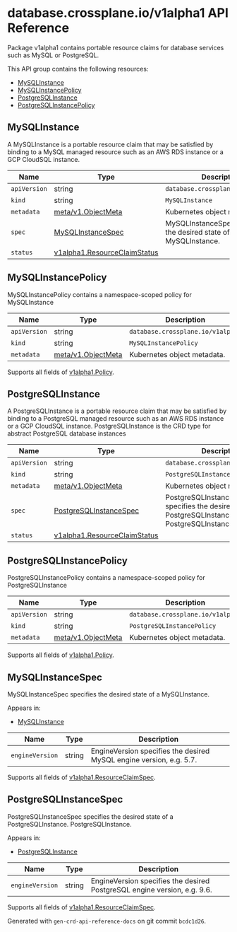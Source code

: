 # database.crossplane.io/v1alpha1 API Reference

Package v1alpha1 contains portable resource claims for database services such as MySQL or PostgreSQL.

This API group contains the following resources:

* [MySQLInstance](#MySQLInstance)
* [MySQLInstancePolicy](#MySQLInstancePolicy)
* [PostgreSQLInstance](#PostgreSQLInstance)
* [PostgreSQLInstancePolicy](#PostgreSQLInstancePolicy)

## MySQLInstance

A MySQLInstance is a portable resource claim that may be satisfied by binding to a MySQL managed resource such as an AWS RDS instance or a GCP CloudSQL instance.

Name | Type | Description
-----|------|------------
`apiVersion` | string | `database.crossplane.io/v1alpha1`
`kind` | string | `MySQLInstance`
`metadata` | [meta/v1.ObjectMeta](https://kubernetes.io/docs/reference/generated/kubernetes-api/v1.15/#objectmeta-v1-meta) | Kubernetes object metadata.
`spec` | [MySQLInstanceSpec](#MySQLInstanceSpec) | MySQLInstanceSpec specifies the desired state of a MySQLInstance.
`status` | [v1alpha1.ResourceClaimStatus](../crossplane-runtime/core-crossplane-io-v1alpha1.md#resourceclaimstatus) | 



## MySQLInstancePolicy

MySQLInstancePolicy contains a namespace-scoped policy for MySQLInstance

Name | Type | Description
-----|------|------------
`apiVersion` | string | `database.crossplane.io/v1alpha1`
`kind` | string | `MySQLInstancePolicy`
`metadata` | [meta/v1.ObjectMeta](https://kubernetes.io/docs/reference/generated/kubernetes-api/v1.15/#objectmeta-v1-meta) | Kubernetes object metadata.

Supports all fields of [v1alpha1.Policy](../crossplane-runtime/core-crossplane-io-v1alpha1.md#policy).


## PostgreSQLInstance

A PostgreSQLInstance is a portable resource claim that may be satisfied by binding to a PostgreSQL managed resource such as an AWS RDS instance or a GCP CloudSQL instance. PostgreSQLInstance is the CRD type for abstract PostgreSQL database instances

Name | Type | Description
-----|------|------------
`apiVersion` | string | `database.crossplane.io/v1alpha1`
`kind` | string | `PostgreSQLInstance`
`metadata` | [meta/v1.ObjectMeta](https://kubernetes.io/docs/reference/generated/kubernetes-api/v1.15/#objectmeta-v1-meta) | Kubernetes object metadata.
`spec` | [PostgreSQLInstanceSpec](#PostgreSQLInstanceSpec) | PostgreSQLInstanceSpec specifies the desired state of a PostgreSQLInstance. PostgreSQLInstance.
`status` | [v1alpha1.ResourceClaimStatus](../crossplane-runtime/core-crossplane-io-v1alpha1.md#resourceclaimstatus) | 



## PostgreSQLInstancePolicy

PostgreSQLInstancePolicy contains a namespace-scoped policy for PostgreSQLInstance

Name | Type | Description
-----|------|------------
`apiVersion` | string | `database.crossplane.io/v1alpha1`
`kind` | string | `PostgreSQLInstancePolicy`
`metadata` | [meta/v1.ObjectMeta](https://kubernetes.io/docs/reference/generated/kubernetes-api/v1.15/#objectmeta-v1-meta) | Kubernetes object metadata.

Supports all fields of [v1alpha1.Policy](../crossplane-runtime/core-crossplane-io-v1alpha1.md#policy).


## MySQLInstanceSpec

MySQLInstanceSpec specifies the desired state of a MySQLInstance.

Appears in:

* [MySQLInstance](#MySQLInstance)

Name | Type | Description
-----|------|------------
`engineVersion` | string | EngineVersion specifies the desired MySQL engine version, e.g. 5.7.

Supports all fields of [v1alpha1.ResourceClaimSpec](../crossplane-runtime/core-crossplane-io-v1alpha1.md#resourceclaimspec).


## PostgreSQLInstanceSpec

PostgreSQLInstanceSpec specifies the desired state of a PostgreSQLInstance. PostgreSQLInstance.

Appears in:

* [PostgreSQLInstance](#PostgreSQLInstance)

Name | Type | Description
-----|------|------------
`engineVersion` | string | EngineVersion specifies the desired PostgreSQL engine version, e.g. 9.6.

Supports all fields of [v1alpha1.ResourceClaimSpec](../crossplane-runtime/core-crossplane-io-v1alpha1.md#resourceclaimspec).


Generated with `gen-crd-api-reference-docs` on git commit `bcdc1d26`.